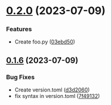 # [0.2.0](https://github.com/andrader/test-action-conventional-changelog/compare/v0.1.6...v0.2.0) (2023-07-09)


### Features

* Create foo.py ([03ebd50](https://github.com/andrader/test-action-conventional-changelog/commit/03ebd50c3f8c487c5b0d6e6f3777ae8ab6309b63))



## [0.1.6](https://github.com/andrader/test-action-conventional-changelog/compare/d3d206043ff3926abe0f6525e9b77d5ece79210c...v0.1.6) (2023-07-09)


### Bug Fixes

* Create version.toml ([d3d2060](https://github.com/andrader/test-action-conventional-changelog/commit/d3d206043ff3926abe0f6525e9b77d5ece79210c))
* fix syntax in version.toml ([7f49132](https://github.com/andrader/test-action-conventional-changelog/commit/7f49132892cca185dbeb3de78b2148c05e2123e0))



